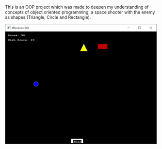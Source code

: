 This is an OOP project which was made to deepen my understanding of concepts of object oriented programming, a space shooter with the enemy as shapes (Triangle, Circle and Rectangle).

![App Screenshot](./Space_Shooter.png)
